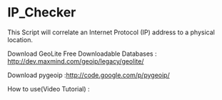 IP_Checker
==========

This Script will correlate an Internet Protocol (IP) address to a physical location.

Download GeoLite Free Downloadable Databases : http://dev.maxmind.com/geoip/legacy/geolite/

Download pygeoip :http://code.google.com/p/pygeoip/

How to use(Video Tutorial) :
